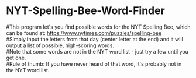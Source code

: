 # NYT-Spelling-Bee-Word-Finder
#This program let's you find possible words for the NYT Spelling Bee, which can be found at: https://www.nytimes.com/puzzles/spelling-bee \
#Simply input the letters from that day (center letter at the end) and it will output a list of possible, high-scoring words. \
#Note that some words are not in the NYT word list - just try a few until you get one. \
#Rule of thumb: If you have never heard of that word, it's probably not in the NYT word list.
